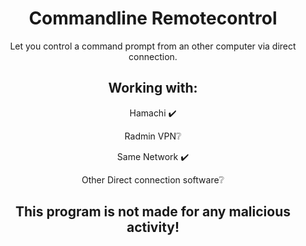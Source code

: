 <div align="center">

# Commandline Remotecontrol
Let you control a command prompt from an other computer via direct connection.

## Working with:

Hamachi ✔️

Radmin VPN❔

Same Network ✔️

Other Direct connection software❔


## This program is not made for any malicious activity!

</div>

